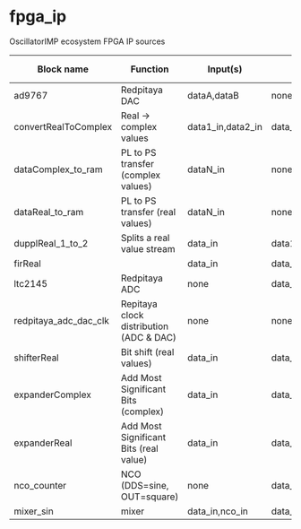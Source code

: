 # fpga_ip
OscillatorIMP ecosystem FPGA IP sources

|     Block name      |    Function                           | Input(s)  | Output(s)          | Parameter(s)   | Driver | Library function(s) (liboscimp) |
|---------------------|---------------------------------------|-----------|--------------------|----------------|--------|---------------------------------|
|ad9767               |Redpitaya DAC                          |dataA,dataB| none               |none            |none    |                                 |
|convertRealToComplex |Real -> complex values                 |data1_in,data2_in|data_out      |DATA_SIZE(8)                |none    |         |
|dataComplex_to_ram   |PL to PS transfer (complex values)     |dataN_in   |none                |DATA_SIZE(32),NB_INPUT(12),NB_SAMPLE(1024)            |data_to_ram| |
|dataReal_to_ram      |PL to PS transfer (real values)        |dataN_in   |none                |DATA_SIZE(32),NB_INPUT(12),NB_SAMPLE(1024)            |data_to_ram| |
|dupplReal_1_to_2     |Splits a real value stream             |data_in    |data1_out,data2_out |DATA_SIZE(8)                                          |none       | |
|firReal              |                                       |data_in    |data_out            |DATA_SIZE(16),NB_COEFF(128),DECIMATE_FACTOR(32),DATA_OUT_SIZE(32),COEFF_SIZE(16)|fir| |
|ltc2145              |Redpitaya ADC                          |none       |data_a,data_b       |none            |none    | |
|redpitaya_adc_dac_clk|Repitaya clock distribution (ADC & DAC)|none       |none                |none            |none    | |
|shifterReal          |Bit shift (real values)                |data_in    |data_out            |DATA_IN_SIZE(32),DATA_OUT_SIZE(16)   |none    | |
|expanderComplex      |Add Most Significant Bits (complex)    |data_in    |data_out            |DATA_IN_SIZE(16),DATA_OUT_SIZE(16) | none | |
|expanderReal         |Add Most Significant Bits (real value) |data_in    |data_out            |DATA_IN_SIZE(16),DATA_OUT_SIZE(16) | none | |
|nco_counter          |NCO (DDS=sine, OUT=square)             |none       |data_dds, data_out  |COUNTER_SIZE(28),DATA_SIZE(16) |nco_counter|nco_counter_send_conf|
|mixer_sin            |mixer                                  |data_in,nco_in|data_out         |DATA_SIZE(16),NCO_SIZE(16)|none||
